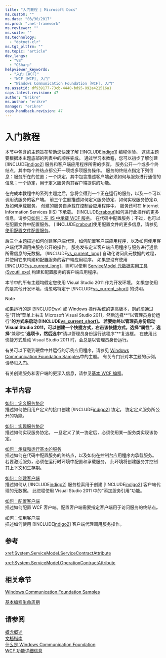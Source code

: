 ```yaml
---
title: "入门教程 | Microsoft Docs"
ms.custom: ""
ms.date: "03/30/2017"
ms.prod: ".net-framework"
ms.reviewer: ""
ms.suite: ""
ms.technology: 
  - "dotnet-clr"
ms.tgt_pltfrm: ""
ms.topic: "article"
dev_langs: 
  - "VB"
  - "CSharp"
helpviewer_keywords: 
  - "入门 [WCF]"
  - "WCF [WCF], 入门"
  - "Windows Communication Foundation [WCF], 入门"
ms.assetid: df939177-73cb-4440-bd95-092a421516a1
caps.latest.revision: 47
author: "Erikre"
ms.author: "erikre"
manager: "erikre"
caps.handback.revision: 47
---
```

# 入门教程
本节中包含的主题旨在帮助您快速了解 [!INCLUDE[indigo1](../../../includes/indigo1-md.md)] 编程体验。  这些主题要根据本主题底部的列表中的顺序完成。  通过学习本教程，您可以初步了解创建 [!INCLUDE[indigo2](../../../includes/indigo2-md.md)] 服务和客户端应用程序所需的步骤。  服务公开一个或多个终结点，其中每个终结点都公开一项或多项服务操作。  服务的终结点指定下列信息：服务所在的位置；一个绑定，其中包含描述客户端必须如何与服务进行通信的信息；一个协定，用于定义服务向其客户端提供的功能。  
  
 在完成本教程中的系列主题之后，您将会得到一个正在运行的服务，以及一个可以调用该服务的客户端。  前三个主题描述如何定义服务协定、如何实现服务协定以及如何承载服务。  创建的服务自承载在控制台应用程序中。  服务还可在 Internet Information Services \(IIS\) 下承载。  [!INCLUDE[crabout](../../../includes/crabout-md.md)]如何进行此操作的更多信息，请参见[如何：在 IIS 中承载 WCF 服务](../../../docs/framework/wcf/feature-details/how-to-host-a-wcf-service-in-iis.md)。  在代码中配置服务；不过，也可以在配置文件中配置服务。  [!INCLUDE[crabout](../../../includes/crabout-md.md)]使用配置文件的更多信息，请参见[使用配置文件配置服务](../../../docs/framework/wcf/configuring-services-using-configuration-files.md)。  
  
 后三个主题描述如何创建客户端代理，如何配置客户端应用程序，以及如何使用客户端代理调用由服务公开的操作。  服务发布定义客户端应用程序与服务进行通信所需信息的元数据。  [!INCLUDE[vs_current_long](../../../includes/vs-current-long-md.md)] 自动化访问此元数据的过程，并使用它来构建和配置服务的客户端应用程序。  如果您没有使用 [!INCLUDE[vs_current_long](../../../includes/vs-current-long-md.md)]，则可以使用 [ServiceModel 元数据实用工具 \(Svcutil.exe\)](../../../docs/framework/wcf/servicemodel-metadata-utility-tool-svcutil-exe.md) 构建和配置服务的客户端应用程序。  
  
 本节中的所有主题均假定您使用 Visual Studio 2011 作为开发环境。  如果您使用的是其他开发环境，请忽略特定于 [!INCLUDE[vs_current_short](../../../includes/vs-current-short-md.md)] 的说明。  
  
> [!NOTE]
>  如果运行的是 [!INCLUDE[wv](../../../includes/wv-md.md)] 或 Windows 操作系统的更高版本，则必须通过在“开始”菜单上右击 Microsoft Visual Studio 2011，然后选择**“以管理员身份运行”**的方式来启动 [!INCLUDE[vs_current_short](../../../includes/vs-current-short-md.md)]。  若要始终以管理员身份启动 Visual Studio 2011，可以创建一个快捷方式，右击该快捷方式，选择“属性”，选择**“兼容性”**选项卡，然后选中**“请以管理员身份运行该程序”**复选框。  在使用此快捷方式启动 Visual Studio 2011 时，会总是以管理员身份运行。  
  
 有关可以下载到硬盘中并运行的示例应用程序，请参见 [Windows Communication Foundation Samples](http://msdn.microsoft.com/zh-cn/8ec9d192-5d81-4f64-bfd3-90c5e5858c91)中的主题。  有关专门针对本主题的示例，请参见[入门](../../../docs/framework/wcf/samples/getting-started-sample.md)。  
  
 有关创建服务和客户端的更深入信息，请参见[基本 WCF 编程](../../../docs/framework/wcf/basic-wcf-programming.md)。  
  
## 本节内容  
 [如何：定义服务协定](../../../docs/framework/wcf/how-to-define-a-wcf-service-contract.md)  
 描述如何使用用户定义的接口创建 [!INCLUDE[indigo2](../../../includes/indigo2-md.md)] 协定。  协定定义服务所公开的功能。  
  
 [如何：实现服务协定](../../../docs/framework/wcf/how-to-implement-a-wcf-contract.md)  
 描述如何实现服务协定。  一旦定义了某一协定后，必须使用某一服务类实现该协定。  
  
 [如何：承载和运行基本的服务](../../../docs/framework/wcf/how-to-host-and-run-a-basic-wcf-service.md)  
 描述如何在代码中配置服务的终结点，以及如何在控制台应用程序内承载服务。  若要激活服务，必须在运行时环境中配置和承载服务。  此环境将创建服务并控制其上下文和生存期。  
  
 [如何：创建客户端](../../../docs/framework/wcf/how-to-create-a-wcf-client.md)  
 描述如何从 [!INCLUDE[indigo2](../../../includes/indigo2-md.md)] 服务检索用于创建 [!INCLUDE[indigo2](../../../includes/indigo2-md.md)] 客户端代理的元数据。  此进程使用 Visual Studio 2011 中的“添加服务引用”功能。  
  
 [如何：配置客户端](../../../docs/framework/wcf/how-to-configure-a-basic-wcf-client.md)  
 描述如何配置 WCF 客户端。配置客户端需要指定客户端用于访问服务的终结点。  
  
 [如何：使用客户端](../../../docs/framework/wcf/how-to-use-a-wcf-client.md)  
 描述如何使用 [!INCLUDE[indigo2](../../../includes/indigo2-md.md)] 客户端代理调用服务操作。  
  
## 参考  
 <xref:System.ServiceModel.ServiceContractAttribute>  
  
 <xref:System.ServiceModel.OperationContractAttribute>  
  
## 相关章节  
 [Windows Communication Foundation Samples](http://msdn.microsoft.com/zh-cn/8ec9d192-5d81-4f64-bfd3-90c5e5858c91)  
  
 [基本编程生命周期](../../../docs/framework/wcf/basic-programming-lifecycle.md)  
  
## 请参阅  
 [概念概述](../../../docs/framework/wcf/conceptual-overview.md)   
 [文档指南](../../../docs/framework/wcf/guide-to-the-documentation.md)   
 [什么是 Windows Communication Foundation](../../../docs/framework/wcf/whats-wcf.md)   
 [WCF 功能详细信息](../../../docs/framework/wcf/feature-details/index.md)